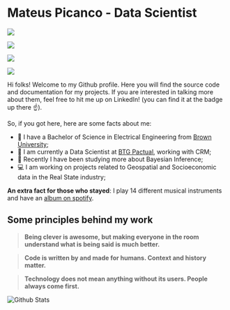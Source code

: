 # Mateus Picanco - Data Scientist

[<img src="https://img.shields.io/badge/linkedin-%230077B5.svg?&style=for-the-badge&logo=linkedin&logoColor=white" />](https://www.linkedin.com/in/mateuspicanco/)

[<img src="https://img.shields.io/badge/medium-%2312100E.svg?&style=for-the-badge&logo=medium&logoColor=white" />](https://medium.com/@mateuspicanco)  

[<img src="https://img.shields.io/badge/twitter-%231DA1F2.svg?&style=for-the-badge&logo=twitter&logoColor=white" />](https://twitter.com/omateuspicanco)

[<img src = "https://img.shields.io/badge/Kaggle-20BEFF?style=for-the-badge&logo=Kaggle&logoColor=white" />](https://www.kaggle.com/mateuspicanco)

Hi folks! Welcome to my Github profile. Here you will find the source code and documentation for my projects. If you are interested in talking more about them, feel free to hit me up on LinkedIn! (you can find it at the badge up there :point_up:).

So, if you got here, here are some facts about me:

- :school: I have a Bachelor of Science in Electrical Engineering from [Brown University](https://www.brown.edu/);
- :bank: I am currently a Data Scientist at [BTG Pactual](https://www.linkedin.com/company/btgpactual/mycompany/), working with CRM;
- :rocket: Recently I have been studying more about Bayesian Inference;
- :computer: I am working on projects related to Geospatial and Socioeconomic data in the Real State industry;

**An extra fact for those who stayed**: I play 14 different musical instruments and have an [album on spotify](https://open.spotify.com/artist/7kilyBrsKL8lSoW5tU9s5Y).

## Some principles behind my work

> **Being clever is awesome, but making everyone in the room understand what is being said is much better.**

> **Code is written by and made for humans. Context and history matter.**

> **Technology does not mean anything without its users. People always come first.**

![Github Stats](https://github-readme-stats.vercel.app/api?username=mateuspicanco&show_icons=true&theme=dracula)
